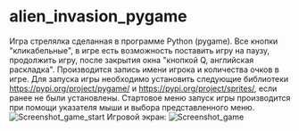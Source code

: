 # alien_invasion_pygame
Игра стрелялка сделанная в программе Python (pygame).  Все кнопки "кликабельные", в игре есть возможность поставить игру на паузу, продолжить игру, после закрытия окна "кнопкой Q, английская раскладка". Производится запись имени игрока и количества очков в игре. Для запуска игры необходимо установить следующие библиотеки https://pypi.org/project/pygame/ и https://pypi.org/project/sprites/, если ранее не были установлены.
Стартовое меню запуск игры производится при помощи указателя мыши и выбора представленного меню.
![Screenshot_game_start](https://user-images.githubusercontent.com/84176587/175006480-03d016d5-b02e-46ed-90b2-f0560224794d.jpg)
Игровой экран:
![Screenshot_game](https://user-images.githubusercontent.com/84176587/175006779-14c34ff9-55d7-4fd5-b0be-cdbd7d9934ca.jpg)
